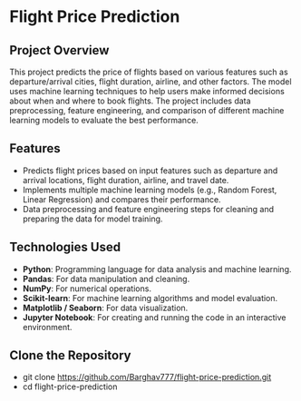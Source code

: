 # Flight Price Prediction

## Project Overview
This project predicts the price of flights based on various features such as departure/arrival cities, flight duration, airline, and other factors. The model uses machine learning techniques to help users make informed decisions about when and where to book flights. The project includes data preprocessing, feature engineering, and comparison of different machine learning models to evaluate the best performance.

## Features
- Predicts flight prices based on input features such as departure and arrival locations, flight duration, airline, and travel date.
- Implements multiple machine learning models (e.g., Random Forest, Linear Regression) and compares their performance.
- Data preprocessing and feature engineering steps for cleaning and preparing the data for model training.

## Technologies Used
- **Python**: Programming language for data analysis and machine learning.
- **Pandas**: For data manipulation and cleaning.
- **NumPy**: For numerical operations.
- **Scikit-learn**: For machine learning algorithms and model evaluation.
- **Matplotlib / Seaborn**: For data visualization.
- **Jupyter Notebook**: For creating and running the code in an interactive environment.

## Clone the Repository
- git clone https://github.com/Barghav777/flight-price-prediction.git
- cd flight-price-prediction
